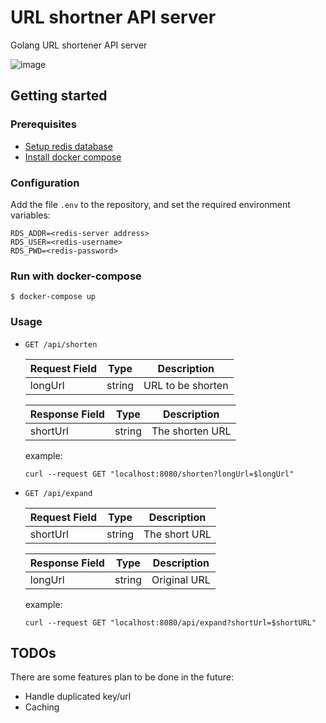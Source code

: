 # URL shortner API server

Golang URL shortener API server

![image](https://user-images.githubusercontent.com/80531783/224757203-228def6f-c466-40cc-8c97-a687facd2371.png)

## Getting started

### Prerequisites

- [Setup redis database](https://redis.com/redis-enterprise-cloud/pricing/)
- [Install docker compose](https://docs.docker.com/compose/install/)

### Configuration

Add the file `.env` to the repository, and set the required environment variables:

```
RDS_ADDR=<redis-server address>
RDS_USER=<redis-username>
RDS_PWD=<redis-password>
```

### Run with docker-compose

```shell
$ docker-compose up
```

### Usage

- `GET /api/shorten`

    |Request Field   |Type   |Description   |
    |---|---|---|
    |longUrl   |string   |URL to be shorten   |

    |Response Field   |Type   |Description   |
    |---|---|---|
    |shortUrl   |string   |The shorten URL   |

    example:

    ```
    curl --request GET "localhost:8080/shorten?longUrl=$longUrl"
    ```

- `GET /api/expand`

    |Request Field   |Type   |Description   |
    |---|---|---|
    |shortUrl   |string   |The short URL   |

    |Response Field   |Type   |Description   |
    |---|---|---|
    |longUrl   |string   |Original URL   |

    example:

    ```
    curl --request GET "localhost:8080/api/expand?shortUrl=$shortURL"
    ```
## TODOs

There are some features plan to be done in the future:

- Handle duplicated key/url
- Caching
